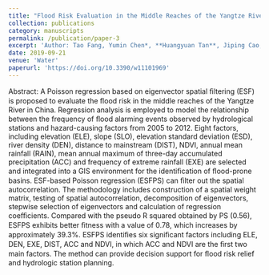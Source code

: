 ```yaml
---
title: "Flood Risk Evaluation in the Middle Reaches of the Yangtze River Based on Eigenvector Spatial Filtering Poisson Regression"
collection: publications
category: manuscripts
permalink: /publication/paper-3
excerpt: 'Author: Tao Fang, Yumin Chen*, **Huangyuan Tan**, Jiping Cao, Jiaxin Liao, Liheng Huang'
date: 2019-09-21
venue: 'Water'
paperurl: 'https://doi.org/10.3390/w11101969'
---
```

Abstract: A Poisson regression based on eigenvector spatial ﬁltering (ESF) is proposed to evaluate the ﬂood risk in the middle reaches of the Yangtze River in China. Regression analysis is employed to model the relationship between the frequency of ﬂood alarming events observed by hydrological stations and hazard-causing factors from 2005 to 2012. Eight factors, including elevation (ELE), slope (SLO), elevation standard deviation (ESD), river density (DEN), distance to mainstream (DIST), NDVI, annual mean rainfall (RAIN), mean annual maximum of three-day accumulated precipitation (ACC) and frequency of extreme rainfall (EXE) are selected and integrated into a GIS environment for the identiﬁcation of ﬂood-prone basins. ESF-based Poisson regression (ESFPS) can ﬁlter out the spatial autocorrelation. The methodology includes construction of a spatial weight matrix, testing of spatial autocorrelation, decomposition of eigenvectors, stepwise selection of eigenvectors and calculation of regression coeﬃcients. Compared with the pseudo R squared obtained by PS (0.56), ESFPS exhibits better ﬁtness with a value of 0.78, which increases by approximately 39.3%. ESFPS identiﬁes six signiﬁcant factors including ELE, DEN, EXE, DIST, ACC and NDVI, in which ACC and NDVI are the ﬁrst two main factors. The method can provide decision support for ﬂood risk relief and hydrologic station planning.
